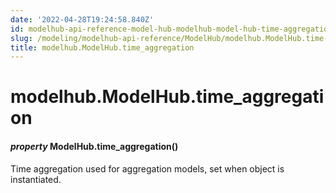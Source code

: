 ```yaml
---
date: '2022-04-28T19:24:58.840Z'
id: modelhub-api-reference-model-hub-modelhub-model-hub-time-aggregation
slug: /modeling/modelhub-api-reference/ModelHub/modelhub.ModelHub.time-aggregation/
title: modelhub.ModelHub.time_aggregation
---
```


# modelhub.ModelHub.time_aggregation


#### _property_ ModelHub.time_aggregation()
Time aggregation used for aggregation models, set when object is instantiated.

<!-- !! processed by numpydoc !! -->
